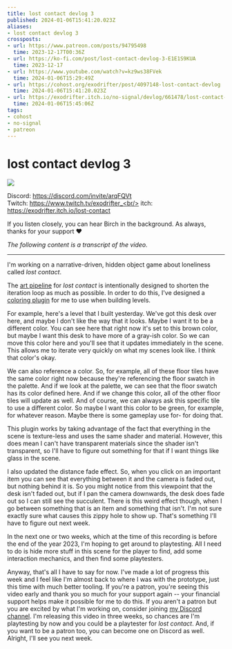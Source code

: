 ```yaml
---
title: lost contact devlog 3
published: 2024-01-06T15:41:20.023Z
aliases:
- lost contact devlog 3
crossposts:
- url: https://www.patreon.com/posts/94795498
  time: 2023-12-17T00:36Z
- url: https://ko-fi.com/post/lost-contact-devlog-3-E1E1S9KUA
  time: 2023-12-17
- url: https://www.youtube.com/watch?v=kz9ws38FVek
  time: 2024-01-06T15:29:49Z
- url: https://cohost.org/exodrifter/post/4097148-lost-contact-devlog
  time: 2024-01-06T15:41:20.023Z
- url: https://exodrifter.itch.io/no-signal/devlog/661478/lost-contact-devlog-3
  time: 2024-01-06T15:45:06Z
tags:
- cohost
- no-signal
- patreon
---
```


# lost contact devlog 3

![](https://www.youtube.com/watch?v=kz9ws38FVek)

Discord: https://discord.com/invite/arqFQVt<br/>
Twitch: https://www.twitch.tv/exodrifter_<br/>
itch: https://exodrifter.itch.io/lost-contact<br/>

If you listen closely, you can hear Birch in the background. As always, thanks for your support ❤️

_The following content is a transcript of the video._

---

I'm working on a narrative-driven, hidden object game about loneliness called _lost contact_.

The [art pipeline](20231128010038.md) for _lost contact_ is intentionally designed to shorten the iteration loop as much as possible. In order to do this, I've designed a [coloring plugin](20231221092747.md) for me to use when building levels.

For example, here's a level that I built yesterday. We've got this desk over here, and maybe I don't like the way that it looks. Maybe I want it to be a different color. You can see here that right now it's set to this brown color, but maybe I want this desk to have more of a gray-ish color. So we can move this color here and you'll see that it updates immediately in the scene. This allows me to iterate very quickly on what my scenes look like. I think that color's okay.

We can also reference a color. So, for example, all of these floor tiles have the same color right now because they're referencing the floor swatch in the palette. And if we look at the palette, we can see that the floor swatch has its color defined here. And if we change this color, all of the other floor tiles will update as well. And of course, we can always ask this specific tile to use a different color. So maybe I want this color to be green, for example, for whatever reason. Maybe there is some gameplay use for- for doing that.

This plugin works by taking advantage of the fact that everything in the scene is texture-less and uses the same shader and material. However, this does mean I can't have transparent materials since the shader isn't transparent, so I'll have to figure out something for that if I want things like glass in the scene.

I also updated the distance fade effect. So, when you click on an important item you can see that everything between it and the camera is faded out, but nothing behind it is. So you might notice from this viewpoint that the desk isn't faded out, but if I pan the camera downwards, the desk does fade out so I can still see the succulent. There is this weird effect though, when I go between something that is an item and something that isn't. I'm not sure exactly sure what causes this zippy hole to show up. That's something I'll have to figure out next week.

In the next one or two weeks, which at the time of this recording is before the end of the year 2023, I'm hoping to get around to playtesting. All I need to do is hide more stuff in this scene for the player to find, add some interaction mechanics, and then find some playtesters.

Anyway, that's all I have to say for now. I've made a lot of progress this week and I feel like I'm almost back to where I was with the prototype, just this time with much better tooling. If you're a patron, you're seeing this video early and thank you so much for your support again -- your financial support helps make it possible for me to do this. If you aren't a patron but you are excited by what I'm working on, consider joining [my Discord channel](https://discord.com/invite/arqFQVt). I'm releasing this video in three weeks, so chances are I'm playtesting by now and you could be a playtester for _lost contact_. And, if you want to be a patron too, you can become one on Discord as well. Alright, I'll see you next week.
